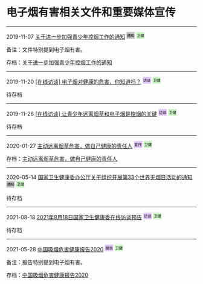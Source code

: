 # 电子烟有害相关文件和重要媒体宣传

<hr/>

2019-11-07 [关于进一步加强青少年控烟工作的通知](http://www.nhc.gov.cn/guihuaxxs/s7788/201911/53373070e15e45a5a30f3b7a037e05a4.shtml)
![](img/tongzhi.png)
![](img/weijian.png)

备注：文件特别提到电子烟有害。

存档：[关于进一步加强青少年控烟工作的通知](harm-theory/关于进一步加强青少年控烟工作的通知.md)


<hr/>

2019-11-20 [[在线访谈] 电子烟对健康的危害，你知道吗？](http://www.nhc.gov.cn/guihuaxxs/jkzxxx/201911/27f9502ffb4e43ac903ca1d937517931.shtml)
![](img/fangtan.png)
![](img/weijian.png)

待存档


<hr/>


2019-11-26 [[在线访谈] 让青少年远离烟草和电子烟是控烟的关键](http://www.nhc.gov.cn/guihuaxxs/jkzxxx/201911/227b1de222e546bcbeb62ae223773f84.shtml)
![](img/fangtan.png)
![](img/weijian.png)

待存档

<hr/>


2020-01-27 [主动远离烟草危害，做自己健康的责任人](http://www.nhc.gov.cn/xcs/kpzs/202001/b966ae53c6bd4f85848c8fb8e9e51eb9.shtml)
![](img/xuanchuan.png)
![](img/weijian.png)

存档：[主动远离烟草危害，做自己健康的责任人](harm-theory/主动远离烟草危害，做自己健康的责任人.md)

<hr/>

2020-05-14 [国家卫生健康委办公厅关于组织开展第33个世界无烟日活动的通知](http://www.nhc.gov.cn/guihuaxxs/s7788/202005/d105203ff78a4d0cbc8658d44b092231.shtml)
![](img/tongzhi.png)
![](img/weijian.png)

待存档

<hr/>

2021-08-18 [2021年8月18日国家卫生健康委在线访谈预告](http://www.nhc.gov.cn/wjw/xwdt/202108/b84d813880644f49905482e36fb0569b.shtml)
![](img/fangtan.png)
![](img/weijian.png)

待存档


<hr/>


2021-05-28 [中国吸烟危害健康报告2020](http://www.nhc.gov.cn/guihuaxxs/s7788/202105/c1c6d17275d94de5a349e379bd755bf1.shtml)
![](img/baogao.png)
![](img/weijian.png)


备注：报告特别提到电子烟有害。

存档：[中国吸烟危害健康报告2020](harm-theory/国家卫生健康委发布《中国吸烟危害健康报告2020》.md)